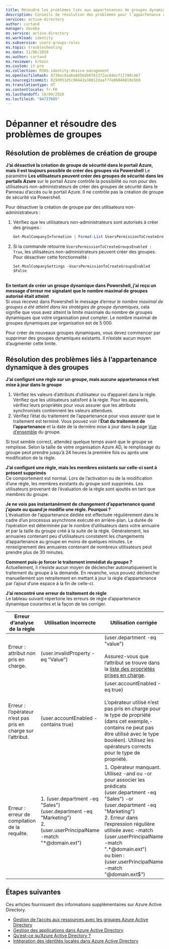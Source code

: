 ```yaml
---
title: Résoudre les problèmes liés aux appartenances de groupes dynamiques - Azure AD | Microsoft Docs
description: Conseils de résolution des problèmes pour l’appartenance à un groupe dynamique dans Azure Active Directory
services: active-directory
author: curtand
manager: daveba
ms.service: active-directory
ms.workload: identity
ms.subservice: users-groups-roles
ms.topic: troubleshooting
ms.date: 11/08/2019
ms.author: curtand
ms.reviewer: krbain
ms.custom: it-pro
ms.collection: M365-identity-device-management
ms.openlocfilehash: 8730ac8aa6a6056db67613f2ac8decf11740c467
ms.sourcegitcommit: 829d951d5c90442a38012daaf77e86046018e5b9
ms.translationtype: HT
ms.contentlocale: fr-FR
ms.lasthandoff: 10/09/2020
ms.locfileid: "84727685"
---
```

# <a name="troubleshoot-and-resolve-groups-issues"></a>Dépanner et résoudre des problèmes de groupes

## <a name="troubleshooting-group-creation-issues"></a>Résolution de problèmes de création de groupe

**J’ai désactivé la création de groupe de sécurité dans le portail Azure, mais il est toujours possible de créer des groupes via Powershell** Le paramètre **Les utilisateurs peuvent créer des groupes de sécurité dans les portails Azure** sur le portail Azure contrôle la possibilité ou non pour des utilisateurs non-administrateurs de créer des groupes de sécurité dans le Panneau d’accès ou le portail Azure. Il ne contrôle pas la création de groupe de sécurité via Powershell.

Pour désactiver la création de groupe par des utilisateurs non-administrateurs :
1. Vérifiez que les utilisateurs non-administrateurs sont autorisés à créer des groupes :
   

   ```powershell
   Get-MsolCompanyInformation | Format-List UsersPermissionToCreateGroupsEnabled
   ```

  
2. Si la commande retourne `UsersPermissionToCreateGroupsEnabled : True`, les utilisateurs non-administrateurs peuvent créer des groupes. Pour désactiver cette fonctionnalité :
  

   ``` 
   Set-MsolCompanySettings -UsersPermissionToCreateGroupsEnabled $False
   ```

<br/>**En tentant de créer un groupe dynamique dans Powershell, j’ai reçu un message d’erreur me signalant que le nombre maximal de groupes autorisé était atteint**<br/>
Si vous recevez dans Powershell le message d’erreur _le nombre maximal de groupes a été atteint dans les stratégies de groupe dynamiques_, cela signifie que vous avez atteint la limite maximale du nombre de groupes dynamiques que votre organisation peut compter. Le nombre maximal de groupes dynamiques par organisation est de 5 000.

Pour créer de nouveaux groupes dynamiques, vous devez commencer par supprimer des groupes dynamiques existants. Il n’existe aucun moyen d’augmenter cette limite.

## <a name="troubleshooting-dynamic-memberships-for-groups"></a>Résolution des problèmes liés à l’appartenance dynamique à des groupes

**J’ai configuré une règle sur un groupe, mais aucune appartenance n’est mise à jour dans le groupe**<br/>
1. Vérifiez les valeurs d’attributs d’utilisateur ou d’appareil dans la règle. Vérifiez que les utilisateurs satisfont à la règle. Pour les appareils, vérifiez leurs propriétés pour vous assurer que les attributs synchronisés contiennent les valeurs attendues.<br/>
2. Vérifiez l’état du traitement de l’appartenance pour vous assurer que le traitement est terminé. Vous pouvez voir l’**État du traitement de l’appartenance** et la date de la dernière mise à jour dans la page [Vue d’ensemble](groups-create-rule.md#check-processing-status-for-a-rule) du groupe.

Si tout semble correct, attendez quelque temps avant que le groupe se remplisse. Selon la taille de votre organisation Azure AD, le remplissage du groupe peut prendre jusqu’à 24 heures la première fois ou après une modification de la règle.

**J’ai configuré une règle, mais les membres existants sur celle-ci sont à présent supprimés**<br/>Ce comportement est normal. Lors de l’activation ou de la modification d’une règle, les membres existants du groupe sont supprimés. Les utilisateurs provenant de l’évaluation de la règle sont ajoutés en tant que membres du groupe.

**Je ne vois pas instantanément de changement d’appartenance quand j’ajoute ou quand je modifie une règle. Pourquoi ?**<br/>L’évaluation de l’appartenance dédiée est effectuée régulièrement dans le cadre d’un processus asynchrone exécuté en arrière-plan. La durée de l’opération est déterminée par le nombre d’utilisateurs dans votre annuaire et par la taille du groupe créé à la suite de la règle. Généralement, les annuaires contenant peu d’utilisateurs constatent les changements d’appartenance au groupe en moins de quelques minutes. Le renseignement des annuaires contenant de nombreux utilisateurs peut prendre plus de 30 minutes.

**Comment puis-je forcer le traitement immédiat du groupe ?**<br/>
Actuellement, il n’existe aucun moyen de déclencher automatiquement le traitement du groupe à la demande. En revanche, vous pouvez déclencher manuellement son retraitement en mettant à jour la règle d’appartenance par l’ajout d’une espace à la fin de celle-ci.  

**J’ai rencontré une erreur de traitement de règle**<br/>Le tableau suivant répertorie les erreurs de règle d’appartenance dynamique courantes et la façon de les corriger.

| Erreur d’analyse de la règle | Utilisation incorrecte | Utilisation corrigée |
| --- | --- | --- |
| Erreur : attribut non pris en charge. |(user.invalidProperty -eq "Value") |(user.department -eq "value")<br/><br/>Assurez-vous que l’attribut se trouve dans la [liste des propriétés prises en charge](groups-dynamic-membership.md#supported-properties). |
| Erreur : l’opérateur n’est pas pris en charge sur l’attribut. |(user.accountEnabled -contains true) |(user.accountEnabled - eq true)<br/><br/>L’opérateur utilisé n’est pas pris en charge pour le type de propriété (dans cet exemple,-contains ne peut pas être utilisé avec le type booléen). Utilisez les opérateurs corrects pour le type de propriété. |
| Erreur : erreur de compilation de la requête. | 1. (user.department -eq "Sales") (user.department -eq "Marketing")<br>2. (user.userPrincipalName -match "*@domain.ext") | 1. Opérateur manquant. Utilisez -and ou -or pour associer les prédicats<br>(user.department -eq "Sales") -or (user.department -eq "Marketing")<br>2. Erreur dans l’expression régulière utilisée avec -match<br>(user.userPrincipalName -match ".*@domain.ext")<br>ou bien : (user.userPrincipalName -match "@domain.ext$") |

## <a name="next-steps"></a>Étapes suivantes

Ces articles fournissent des informations supplémentaires sur Azure Active Directory.

* [Gestion de l’accès aux ressources avec les groupes Azure Active Directory](../fundamentals/active-directory-manage-groups.md)
* [Gestion des applications dans Azure Active Directory](../manage-apps/what-is-application-management.md)
* [Qu’est-ce qu’Azure Active Directory ?](../fundamentals/active-directory-whatis.md)
* [Intégration des identités locales dans Azure Active Directory](../hybrid/whatis-hybrid-identity.md)